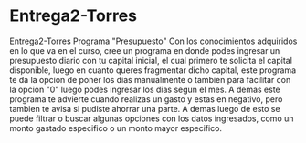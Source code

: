 # Entrega2-Torres
Entrega2-Torres
Programa "Presupuesto" Con los conocimientos adquiridos en lo que va en el curso, cree un programa en donde podes ingresar un presupuesto diario con tu capital inicial, el cual primero te solicita el capital disponible, luego en cuanto queres fragmentar dicho capital, este programa te da la opcion de poner los dias manualmente o tambien para facilitar con la opcion "0" luego podes ingresar los dias segun el mes. A demas este programa te advierte cuando realizas un gasto y estas en negativo, pero tambien te avisa si pudiste ahorrar una parte.
A demas luego de esto se puede filtrar o buscar algunas opciones con los datos ingresados, como un monto gastado especifico o un monto mayor especifico.
